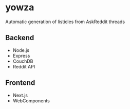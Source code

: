 # yowza
Automatic generation of listicles from AskReddit threads

## Backend
- Node.js
- Express
- CouchDB
- Reddit API


## Frontend
- Next.js
- WebComponents
